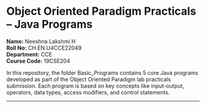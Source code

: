 # Object Oriented Paradigm Practicals – Java Programs

**Name:** Neeshna Lakshmi H  
**Roll No:** CH.EN.U4CCE22049  
**Department:** CCE  
**Course Code:** 19CSE204

In this repository, the folder Basic_Programs contains 5 core Java programs developed as part of the Object Oriented Paradigm lab practicals submission. Each program is based on key concepts like input-output, operators, data types, access modifiers, and control statements.

---
